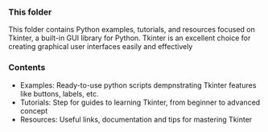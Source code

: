 ### This folder
This folder contains Python examples, tutorials, and resources focused on Tkinter, a built-in GUI library for Python. Tkinter is an excellent choice for creating graphical user interfaces easily and effectively
### Contents
- Examples:
  Ready-to-use python scripts dempnstrating Tkinter features like buttons, labels, etc.
- Tutorials:
  Step for guides to learning Tkinter, from beginner to advanced concept
- Resources:
  Useful links, documentation and tips for mastering Tkinter
  

